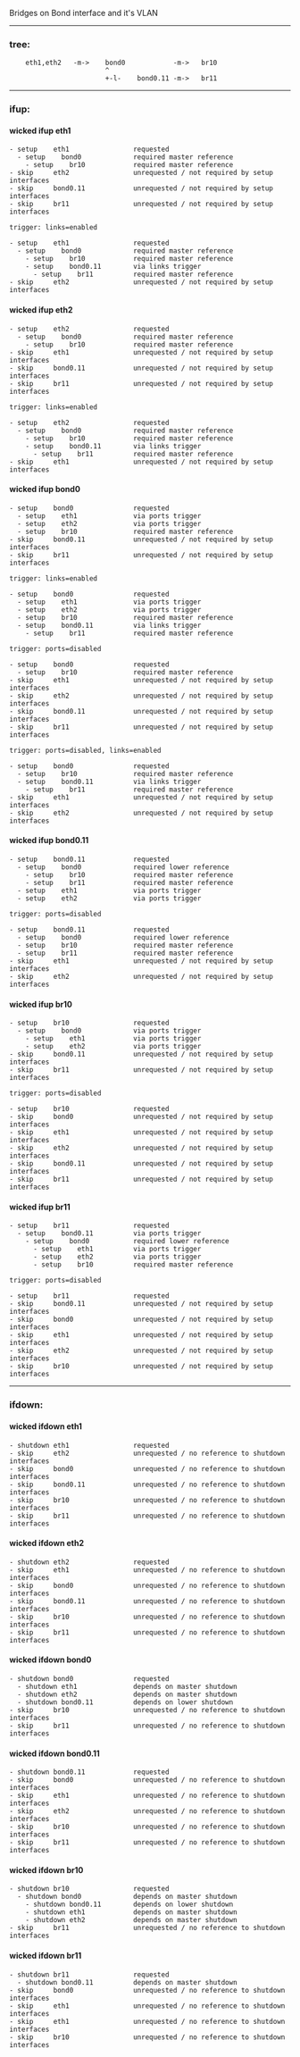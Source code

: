 Bridges on Bond interface and it's VLAN

---

### tree:
```
    eth1,eth2   -m->    bond0            -m->   br10
                        ^
                        +-l-    bond0.11 -m->   br11
```

---

### ifup:

#### wicked ifup eth1

    - setup    eth1                requested
      - setup    bond0             required master reference
        - setup    br10            required master reference
    - skip     eth2                unrequested / not required by setup interfaces
    - skip     bond0.11            unrequested / not required by setup interfaces
    - skip     br11                unrequested / not required by setup interfaces

    trigger: links=enabled

    - setup    eth1                requested
      - setup    bond0             required master reference
        - setup    br10            required master reference
        - setup    bond0.11        via links trigger
          - setup    br11          required master reference
    - skip     eth2                unrequested / not required by setup interfaces

#### wicked ifup eth2

    - setup    eth2                requested
      - setup    bond0             required master reference
        - setup    br10            required master reference
    - skip     eth1                unrequested / not required by setup interfaces
    - skip     bond0.11            unrequested / not required by setup interfaces
    - skip     br11                unrequested / not required by setup interfaces

    trigger: links=enabled

    - setup    eth2                requested
      - setup    bond0             required master reference
        - setup    br10            required master reference
        - setup    bond0.11        via links trigger
          - setup    br11          required master reference
    - skip     eth1                unrequested / not required by setup interfaces

#### wicked ifup bond0

    - setup    bond0               requested
      - setup    eth1              via ports trigger
      - setup    eth2              via ports trigger
      - setup    br10              required master reference
    - skip     bond0.11            unrequested / not required by setup interfaces
    - skip     br11                unrequested / not required by setup interfaces

    trigger: links=enabled

    - setup    bond0               requested
      - setup    eth1              via ports trigger
      - setup    eth2              via ports trigger
      - setup    br10              required master reference
      - setup    bond0.11          via links trigger
        - setup    br11            required master reference

    trigger: ports=disabled

    - setup    bond0               requested
      - setup    br10              required master reference
    - skip     eth1                unrequested / not required by setup interfaces
    - skip     eth2                unrequested / not required by setup interfaces
    - skip     bond0.11            unrequested / not required by setup interfaces
    - skip     br11                unrequested / not required by setup interfaces

    trigger: ports=disabled, links=enabled

    - setup    bond0               requested
      - setup    br10              required master reference
      - setup    bond0.11          via links trigger
        - setup    br11            required master reference
    - skip     eth1                unrequested / not required by setup interfaces
    - skip     eth2                unrequested / not required by setup interfaces

#### wicked ifup bond0.11

    - setup    bond0.11            requested
      - setup    bond0             required lower reference
        - setup    br10            required master reference
        - setup    br11            required master reference
      - setup    eth1              via ports trigger
      - setup    eth2              via ports trigger

    trigger: ports=disabled

    - setup    bond0.11            requested
      - setup    bond0             required lower reference
      - setup    br10              required master reference
      - setup    br11              required master reference
    - skip     eth1                unrequested / not required by setup interfaces
    - skip     eth2                unrequested / not required by setup interfaces

#### wicked ifup br10

    - setup    br10                requested
      - setup    bond0             via ports trigger
        - setup    eth1            via ports trigger
        - setup    eth2            via ports trigger
    - skip     bond0.11            unrequested / not required by setup interfaces
    - skip     br11                unrequested / not required by setup interfaces

    trigger: ports=disabled

    - setup    br10                requested
    - skip     bond0               unrequested / not required by setup interfaces
    - skip     eth1                unrequested / not required by setup interfaces
    - skip     eth2                unrequested / not required by setup interfaces
    - skip     bond0.11            unrequested / not required by setup interfaces
    - skip     br11                unrequested / not required by setup interfaces

#### wicked ifup br11

    - setup    br11                requested
      - setup    bond0.11          via ports trigger
        - setup    bond0           required lower reference
          - setup    eth1          via ports trigger
          - setup    eth2          via ports trigger
          - setup    br10          required master reference

    trigger: ports=disabled

    - setup    br11                requested
    - skip     bond0.11            unrequested / not required by setup interfaces
    - skip     bond0               unrequested / not required by setup interfaces
    - skip     eth1                unrequested / not required by setup interfaces
    - skip     eth2                unrequested / not required by setup interfaces
    - skip     br10                unrequested / not required by setup interfaces

---

### ifdown:

#### wicked ifdown eth1

    - shutdown eth1                requested
    - skip     eth2                unrequested / no reference to shutdown interfaces
    - skip     bond0               unrequested / no reference to shutdown interfaces
    - skip     bond0.11            unrequested / no reference to shutdown interfaces
    - skip     br10                unrequested / no reference to shutdown interfaces
    - skip     br11                unrequested / no reference to shutdown interfaces

#### wicked ifdown eth2

    - shutdown eth2                requested
    - skip     eth1                unrequested / no reference to shutdown interfaces
    - skip     bond0               unrequested / no reference to shutdown interfaces
    - skip     bond0.11            unrequested / no reference to shutdown interfaces
    - skip     br10                unrequested / no reference to shutdown interfaces
    - skip     br11                unrequested / no reference to shutdown interfaces

#### wicked ifdown bond0

    - shutdown bond0               requested
      - shutdown eth1              depends on master shutdown
      - shutdown eth2              depends on master shutdown
      - shutdown bond0.11          depends on lower shutdown
    - skip     br10                unrequested / no reference to shutdown interfaces
    - skip     br11                unrequested / no reference to shutdown interfaces

#### wicked ifdown bond0.11

    - shutdown bond0.11            requested
    - skip     bond0               unrequested / no reference to shutdown interfaces
    - skip     eth1                unrequested / no reference to shutdown interfaces
    - skip     eth2                unrequested / no reference to shutdown interfaces
    - skip     br10                unrequested / no reference to shutdown interfaces
    - skip     br11                unrequested / no reference to shutdown interfaces

#### wicked ifdown br10

    - shutdown br10                requested
      - shutdown bond0             depends on master shutdown
        - shutdown bond0.11        depends on lower shutdown
        - shutdown eth1            depends on master shutdown
        - shutdown eth2            depends on master shutdown
    - skip     br11                unrequested / no reference to shutdown interfaces
 
#### wicked ifdown br11

    - shutdown br11                requested
      - shutdown bond0.11          depends on master shutdown
    - skip     bond0               unrequested / no reference to shutdown interfaces
    - skip     eth1                unrequested / no reference to shutdown interfaces
    - skip     eth1                unrequested / no reference to shutdown interfaces
    - skip     br10                unrequested / no reference to shutdown interfaces

